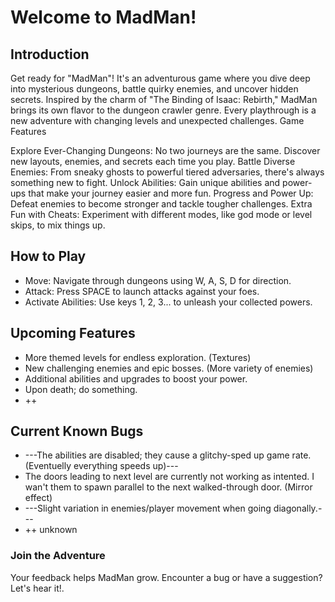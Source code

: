 # Welcome to MadMan!
## Introduction

Get ready for "MadMan"! It's an adventurous game where you dive deep into mysterious dungeons, battle quirky enemies, and uncover hidden secrets. Inspired by the charm of "The Binding of Isaac: Rebirth," MadMan brings its own flavor to the dungeon crawler genre. Every playthrough is a new adventure with changing levels and unexpected challenges.
Game Features

Explore Ever-Changing Dungeons: No two journeys are the same. Discover new layouts, enemies, and secrets each time you play.
Battle Diverse Enemies: From sneaky ghosts to powerful tiered adversaries, there's always something new to fight.
Unlock Abilities: Gain unique abilities and power-ups that make your journey easier and more fun.
Progress and Power Up: Defeat enemies to become stronger and tackle tougher challenges.
Extra Fun with Cheats: Experiment with different modes, like god mode or level skips, to mix things up.

## How to Play

<ul>
    <li>Move: Navigate through dungeons using W, A, S, D for direction.</li>
    <li>Attack: Press SPACE to launch attacks against your foes.</li>
    <li>Activate Abilities: Use keys 1, 2, 3... to unleash your collected powers.</li>
</ul>

## Upcoming Features

<ul>
    <li>More themed levels for endless exploration. (Textures)</li>
    <li>New challenging enemies and epic bosses. (More variety of enemies)</li>
    <li>Additional abilities and upgrades to boost your power.</li>
    <li>Upon death; do something.</li>
    <li>++</li>
</ul>



## Current Known Bugs

<ul>
    <li>---The abilities are disabled; they cause a glitchy-sped up game rate. (Eventuelly everything speeds up)---</li>
    <li>The doors leading to next level are currently not working as intented. I wan't them to spawn parallel to the next walked-through door. (Mirror effect)</li>
    <li>---Slight variation in enemies/player movement when going diagonally.---</li>
    <li>++ unknown</li>
</ul>

### Join the Adventure

Your feedback helps MadMan grow. Encounter a bug or have a suggestion? Let's hear it!.